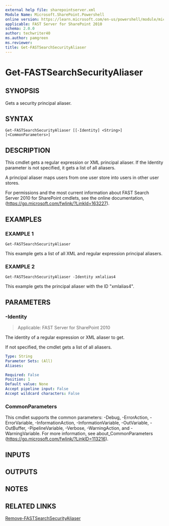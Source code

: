 ```yaml
---
external help file: sharepointserver.xml
Module Name: Microsoft.SharePoint.Powershell
online version: https://learn.microsoft.com/en-us/powershell/module/microsoft.sharepoint.powershell/get-fastsearchsecurityaliaser
applicable: FAST Server for SharePoint 2010
schema: 2.0.0
author: techwriter40
ms.author: pamgreen
ms.reviewer:
title: Get-FASTSearchSecurityAliaser
---
```


# Get-FASTSearchSecurityAliaser

## SYNOPSIS
Gets a security principal aliaser.

## SYNTAX

```
Get-FASTSearchSecurityAliaser [[-Identity] <String>] [<CommonParameters>]
```

## DESCRIPTION
This cmdlet gets a regular expression or XML principal aliaser.
If the Identity parameter is not specified, it gets a list of all aliasers.

A principal aliaser maps users from one user store into users in other user stores.

For permissions and the most current information about FAST Search Server 2010 for SharePoint cmdlets, see the online documentation, (https://go.microsoft.com/fwlink/?LinkId=163227).

## EXAMPLES

### EXAMPLE 1
```
Get-FASTSearchSecurityAliaser
```

This example gets a list of all XML and regular expression principal aliasers.

### EXAMPLE 2
```
Get-FASTSearchSecurityAliaser -Identity xmlalias4
```

This example gets the principal aliaser with the ID "xmlalias4".

## PARAMETERS

### -Identity

> Applicable: FAST Server for SharePoint 2010

The identity of a regular expression or XML aliaser to get.

If not specified, the cmdlet gets a list of all aliasers.

```yaml
Type: String
Parameter Sets: (All)
Aliases:

Required: False
Position: 1
Default value: None
Accept pipeline input: False
Accept wildcard characters: False
```

### CommonParameters
This cmdlet supports the common parameters: -Debug, -ErrorAction, -ErrorVariable, -InformationAction, -InformationVariable, -OutVariable, -OutBuffer, -PipelineVariable, -Verbose, -WarningAction, and -WarningVariable. For more information, see about_CommonParameters (https://go.microsoft.com/fwlink/?LinkID=113216).

## INPUTS

## OUTPUTS

## NOTES

## RELATED LINKS

[Remove-FASTSearchSecurityAliaser](Remove-FASTSearchSecurityAliaser.md)
